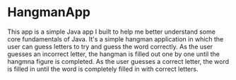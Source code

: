 # HangmanApp
This app is a simple Java app I built to help me better understand some core fundamentals of Java. 
It's a simple hangman application in which the user can guess letters to try and guess the word correctly. 
As the user guesses an incorrect letter, the hangman is filled out one by one until the hangmna figure is completed.
As the user guesses a correct letter, the word is filled in until the word is completely filled in with correct letters. 

